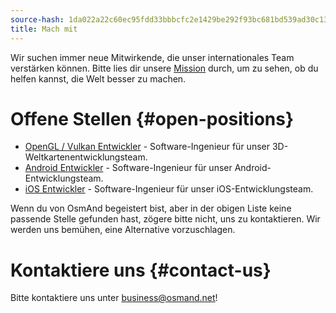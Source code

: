 ```yaml
---
source-hash: 1da022a22c60ec95fdd33bbbcfc2e1429be292f93bc681bd539ad30c139aacc4
title: Mach mit
---
```

Wir suchen immer neue Mitwirkende, die unser internationales Team verstärken können. Bitte lies dir unsere [Mission](./mission.md) durch, um zu sehen, ob du helfen kannst, die Welt besser zu machen.

# Offene Stellen {#open-positions}

- [OpenGL / Vulkan Entwickler](./opengl-vulkan-dev.md) - Software-Ingenieur für unser 3D-Weltkartenentwicklungsteam.
- [Android Entwickler](./android-dev.md) - Software-Ingenieur für unser Android-Entwicklungsteam.
- [iOS Entwickler](./ios-dev.md) - Software-Ingenieur für unser iOS-Entwicklungsteam.

Wenn du von OsmAnd begeistert bist, aber in der obigen Liste keine passende Stelle gefunden hast, zögere bitte nicht, uns zu kontaktieren. Wir werden uns bemühen, eine Alternative vorzuschlagen.

# Kontaktiere uns {#contact-us}

Bitte kontaktiere uns unter business@osmand.net!